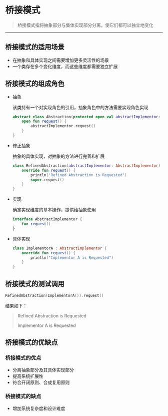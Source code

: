 # 桥接模式

> 桥接模式指将抽象部分与集体实现部分分离，使它们都可以独立地变化

***

## 桥接模式的适用场景

+ 在抽象和具体实现之间需要增加更多灵活性的场景
+ 一个类存在多个变化维度，而这些维度都需要独立扩展



## 桥接模式的组成角色

+ 抽象

  该类持有一个对实现角色的引用，抽象角色中的方法需要实现角色实现

  ```kotlin
  abstract class Abstraction(protected open val abstractImplementor: AbstractImplementor) {
      open fun request() {
          abstractImplementor.request()
      }
  }
  ```

+ 修正抽象

  抽象的具体实现，对抽象的方法进行完善和扩展

  ```kotlin
  class RefinedAbstraction(abstractImplementor: AbstractImplementor) : Abstraction(abstractImplementor) {
      override fun request() {
          println("Refined Abstraction is Requested")
          super.request()
      }
  }
  ```

+ 实现

  确定实现维度的基本操作，提供给抽象使用

  ```kotlin
  interface AbstractImplementor {
      fun request()
  }
  ```

+ 具体实现

  ```kotlin
  class ImplementorA : AbstractImplementor {
      override fun request() {
          println("Implementor A is Requested")
      }
  }
  ```



## 桥接模式的测试调用

```kotlin
RefinedAbstraction(ImplementorA()).request()
```

结果如下：

> Refined Abstraction is Requested
>
> Implementor A is Requested



## 桥接模式的优缺点

### 桥接模式的优点

+ 分离抽象部分及其具体实现部分
+ 提高系统扩展性
+ 符合开闭原则、合成复用原则



### 桥接模式的缺点

+ 增加系统复杂度和设计难度